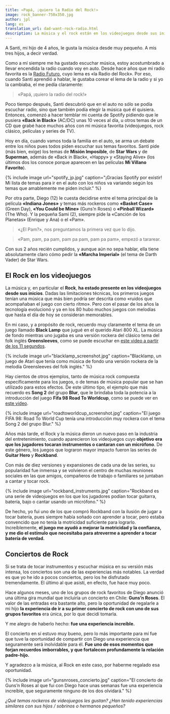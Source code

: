 ```yaml
---
title: «Papá, ¡quiero la Radio del Rock!»
image: rock_banner-750x350.jpg
author: jpl
lang: es
translation_url: dad-want-rock-radio.html
description: La música y el rock están en los videojuegos desde sus inicios, con clásicas melodías o populares temas. Tocar instrumentos, conciertos y experiencias.
---
```


A Santi, mi hijo de 4 años, le gusta la música desde muy pequeño. A mis tres hijos, a decir verdad.

Como a mí siempre me ha gustado escuchar música, estoy acostumbrado a llevar encendida la radio cuando voy en auto. Desde hace años que mi radio favorita es la [Radio Futuro](http://www.futuro.cl/), cuyo lema es «la Radio del Rock». Por eso, cuando Santi aprendió a hablar, le gustaba corear el lema de la radio y si yo la cambiaba, el me pedía claramente:

> «Papá, ¡quiero la radio del rock!»

Poco tiempo después, Santi descubrió que en el auto no sólo se podía escuchar radio, sino que también podía elegir la música qué él quisiera. Entonces, comenzó a hacer temblar mi cuenta de Spotify pidiendo que le pusiera **«Back in Black»** (AC/DC) unas 10 veces al día, u otros temas de un CD que grabé hace muchos años con mi música favorita (videojuegos, rock clásico, películas y series de TV).

Hoy en día, cuando vamos toda la familia en el auto, se arma un debate entre los niños pues todos piden escuchar sus temas favoritos. Santi pide (más bien, exige) los temas de **Misión Imposible**, de **Star Wars** y de **Superman**, además de «Back in Black«, «Happy» y «Staying Alive» (los últimos dos los conoce porque aparecen en las películas **Mi Villano Favorito**).

{% include image url="spotify_jp.jpg" caption="¡Gracias Spotify por existir! Mi lista de temas para ir en el auto con los niños va variando según los temas que amablemente me piden incluir." %}

Por otra parte, Diego (12) le cuesta decidirse entre el tema principal de la película **«Indiana Jones»** y temas más rockeros como **«Basket Case»** (Green Day), **«You Could be Mine»** (Guns’n Roses) o **«Pinball Wizard»** (The Who). Y la pequeña Sami (2), siempre pide la «Canción de los Planetas» (Enrique y Ana) o el «Pam».

> «¿El Pam?», nos preguntamos la primera vez que lo dijo.

> «Pam, pam, pa pam, pam pa pam, pam pa pam», empezó a tararear.

Con sus 2 años recién cumplidos, y aunque aún no sepa hablar, ella tiene absolutamente claro cómo pedir la **«Marcha Imperial»** (el tema de Darth Vader) de Star Wars.

## El Rock en los videojuegos

La música y, en particular el **Rock**, **ha estado presente en los videojuegos desde sus inicios**. Dadas las limitaciones técnicas, los primeros juegos tenían una música que más bien podría ser descrita como «ruidos que acompañaban el juego con cierto ritmo». Pero con el pasar de los años la tecnología evolucionó y ya en los 80 hubo muchos juegos con melodías que hasta el día de hoy se consideran memorables.

En mi caso, y a propósito de rock, recuerdo muy claramente el tema de un juego llamado **Black Lamp** que jugué en el querido Atari 800 XL. La música de fondo mientras uno jugaba es una versión rockera del clásico tema del folk inglés **Greensleeves**, como se puede escuchar en [este video a partir de los 11 segundos](https://www.youtube.com/watch?v=snINMixGLUQ).

{% include image url="blacklamp_screenshot.jpg" caption="Blacklamp, un juego de Atari que tenía como música de fondo una versión rockera de la melodía Greensleeves del folk inglés." %}

Hay cientos de otros ejemplos, tanto de música rock compuesta específicamente para los juegos, o de temas de música popular que se han utilizado para estos efectos. De este último tipo, el ejemplo que más recuerdo es **Song 2** del grupo **Blur**, que le brindaba toda la potencia a la introducción del juego **Fifa 98 Road To Worldcup**, como se puede ver en [este video](https://www.youtube.com/watch?v=xN0fLiun-bY).

{% include image url="roadtoworldcup_screenshot.jpg" caption="El juego FIFA 98: Road To World Cup tenía una introducción muy rockera con el tema Song 2 del grupo Blur." %}

Años más tarde, el Rock y la música dieron un nuevo paso en la industria del entretenimiento, cuando aparecieron los videojuegos cuyo **objetivo era que los jugadores tocaran instrumentos o cantaran con un micrófono**. De este género, los juegos que lograron mayor impacto fueron las series de **Guitar Hero** y **Rockband**.

Con más de diez versiones y expansiones de cada una de las series, su popularidad fue inmensa y se volvieron el centro de muchas reuniones sociales en las que amigos, compañeros de trabajo o familiares se juntaban a cantar y tocar rock.

{% include image url="rockband_instruments.jpg" caption="Rockband es una serie de videojuegos en los que los jugadores podían tocar guitarra, batería, bajo o cantar usando un micrófono." %}

De hecho, yo fui uno de los que compró Rockband con la ilusión de jugar a tocar batería, pues siempre había soñado con aprender a tocar, pero estaba convencido que no tenía la motricidad suficiente para lograrlo. Increíblemente, **el juego me ayudó a mejorar la motricidad y la confianza, y me dio el estímulo que necesitaba para atreverme a aprender a tocar batería de verdad.**

## Conciertos de Rock

Si se trata de tocar instrumentos y escuchar música en su versión más intensa, los conciertos son una de las experiencias más notables. La verdad es que yo he ido a pocos conciertos, pero los he disfrutado tremendamente. El último al que asistí, en efecto, fue hace muy poco.

Hace algunos meses, uno de los grupos de rock favoritos de Diego anunció una última gira mundial que incluiría un concierto en Chile: **Guns’n Roses**. El valor de las entradas era bastante alto, pero la oportunidad de regalarle a mi hijo **la experiencia de ir a su primer concierto de rock con uno de sus grupos favoritos** era única, por lo que decidí tomarla.

Y me alegro de haberlo hecho: **fue una experiencia increíble.**

El concierto en sí estuvo muy bueno, pero lo más importante para mí fue que tuve la oportunidad de compartir con Diego una experiencia que seguramente será inolvidable para él. **Fue uno de esos momentos que forjan recuerdos imborrables, y que fortalecen profundamente la relación padre-hijo.**

Y agradezco a la música, al Rock en este caso, por haberme regalado esa oportunidad.

{% include image url="gunsnroses_concierto.jpg" caption="El concierto de Guns’n Roses al que fui con Diego hace unas semanas fue una experiencia increíble, que seguramente ninguno de los dos olvidará." %}

*¿Qué temas rockeros de videojuegos les gustan? ¿Han tenido experiencias similares con sus hijos / sobrinos o hermanos pequeños?*
